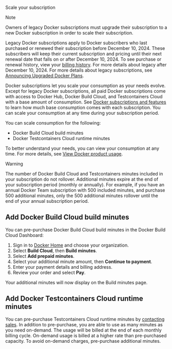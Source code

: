 Scale your subscription


> [!NOTE]
>
> Owners of legacy Docker subscriptions must upgrade their subscription to a new
> Docker subscription in order to scale their subscription.
>
> Legacy Docker subscriptions apply to Docker subscribers who last purchased or renewed
> their subscription before December 10, 2024. These subscribers will keep
> their current subscription and pricing until their next renewal date that falls on or
> after December 10, 2024. To see purchase or renewal history, view your
> [billing history](../billing/history.md). For more details about legacy
> after December 10, 2024. For more details about legacy
> subscriptions, see [Announcing Upgraded Docker
> Plans](https://www.docker.com/blog/november-2024-updated-plans-announcement/).

Docker subscriptions let you scale your consumption as your needs evolve. Except
for legacy Docker subscriptions, all paid Docker subscriptions come with
access to Docker Hub, Docker Build Cloud, and Testcontainers Cloud with a base
amount of consumption. See [Docker subscriptions and features](./details.md) to
learn how much base consumption comes with each subscription. You can scale your
consumption at any time during your subscription period.

You can scale consumption for the following:

- Docker Build Cloud build minutes
- Docker Testcontainers Cloud runtime minutes

To better understand your needs, you can view your consumption at any time. For
more details, see [View Docker product
usage](../admin/organization/manage-products.md#view-docker-product-usage).

> [!WARNING]
>
> The number of Docker Build Cloud and Testcontainers minutes included in your
subscription do not rollover. Additional minutes expire at the end of your
subscription period (monthly or annually). For example, if you have an annual
Docker Team subscription with 500 included minutes, and purchase 500 additional
minutes, only the 500 additional minutes rollover until the end of your annual
subscription period.

## Add Docker Build Cloud build minutes

You can pre-purchase Docker Build Cloud build minutes in the Docker Build Cloud Dashboard:

1. Sign in to [Docker Home](https://app.docker.com/) and choose
your organization.
1. Select **Build Cloud**, then **Build minutes**.
1. Select **Add prepaid minutes**.
1. Select your additional minute amount, then **Continue to payment**.
1. Enter your payment details and billing address.
1. Review your order and select **Pay**.

Your additional minutes will now display on the Build minutes page.

## Add Docker Testcontainers Cloud runtime minutes

You can pre-purchase Testcontainers Cloud runtime minutes by [contacting
 sales](https://www.docker.com/pricing/contact-sales/). In addition to
pre-purchase, you are able to use as many minutes as you need on-demand. The
usage will be billed at the end of each monthly billing cycle. On-demand usage
is billed at a higher rate than pre-purchased capacity. To avoid on-demand
charges, pre-purchase additional minutes.